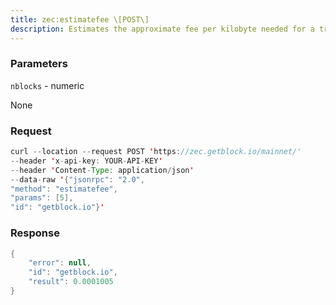 ```yaml
---
title: zec:estimatefee \[POST\]
description: Estimates the approximate fee per kilobyte needed for a transaction tobegin confirmation within nblocks blocks.
---
```


### Parameters


`nblocks` - numeric

None

### Request

``` java
curl --location --request POST 'https://zec.getblock.io/mainnet/' 
--header 'x-api-key: YOUR-API-KEY' 
--header 'Content-Type: application/json' 
--data-raw '{"jsonrpc": "2.0",
"method": "estimatefee",
"params": [5],
"id": "getblock.io"}'
```

###  Response

``` java
{
    "error": null,
    "id": "getblock.io",
    "result": 0.0001005
}
```

